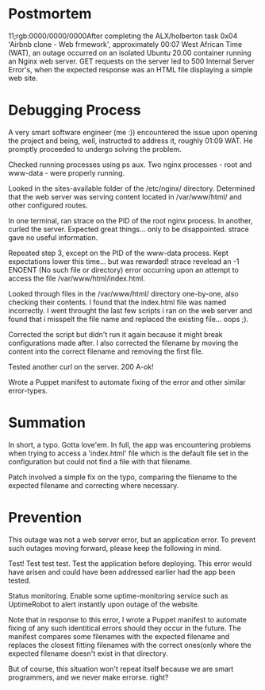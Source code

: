 # Postmortem
11;rgb:0000/0000/0000After completing the ALX/holberton task 0x04 'Airbnb clone - Web frmework', approximately 00:07 West African Time (WAT), an outage occurred on an isolated Ubuntu 20.00 container running an Nginx web server. GET requests on the server led to 500 Internal Server Error's, when the expected response was an HTML file displaying a simple web site.

# Debugging Process
A very smart software engineer (me :)) encountered the issue upon opening the project and being, well, instructed to address it, roughly 01:09 WAT. He promptly proceeded to undergo solving the problem.

Checked running processes using ps aux. Two nginx processes - root and www-data - were properly running.

Looked in the sites-available folder of the /etc/nginx/ directory. Determined that the web server was serving content located in /var/www/html/ and other configured routes.

In one terminal, ran strace on the PID of the root nginx process. In another, curled the server. Expected great things... only to be disappointed. strace gave no useful information.

Repeated step 3, except on the PID of the www-data process. Kept expectations lower this time... but was rewarded! strace revelead an -1 ENOENT (No such file or directory) error occurring upon an attempt to access the file /var/www/html/index.html.

Looked through files in the /var/www/html/ directory one-by-one, also checking their contents. I found that the index.html file was named incorrectly. I went throught the last few scripts i ran on the web server and found that i misspelt the file name and replaced the existing file... oops ;).

Corrected the script but didn't run it again because it might break configurations made after. I also corrected the filename by moving the content into the correct filename and removing the first file.

Tested another curl on the server. 200 A-ok!

Wrote a Puppet manifest to automate fixing of the error and other similar error-types.

# Summation
In short, a typo. Gotta love'em. In full, the app was encountering problems when trying to access a 'index.html' file which is the default file set in the configuration but could not find a file with that filename.

Patch involved a simple fix on the typo, comparing the filename to the expected filename and correcting where necessary.

# Prevention
This outage was not a web server error, but an application error. To prevent such outages moving forward, please keep the following in mind.

Test! Test test test. Test the application before deploying. This error would have arisen and could have been addressed earlier had the app been tested.

Status monitoring. Enable some uptime-monitoring service such as UptimeRobot to alert instantly upon outage of the website.

Note that in response to this error, I wrote a Puppet manifest to automate fixing of any such identitical errors should they occur in the future. The manifest compares some filenames with the expected filename and replaces the closest fitting filenames with the correct ones(only where the expected filename doesn't exist in that directory.

But of course, this situation won't repeat itself because we are smart programmers, and we never make errorse. right?
